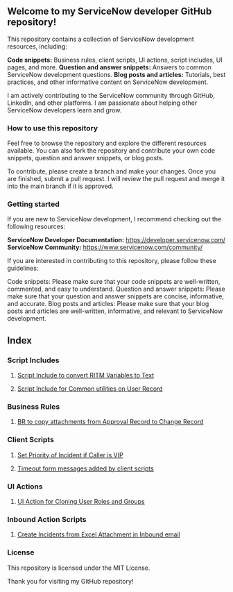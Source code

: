 ## Welcome to my ServiceNow developer GitHub repository!

This repository contains a collection of ServiceNow development resources, including:

**Code snippets:** Business rules, client scripts, UI actions, script includes, UI pages, and more.
**Question and answer snippets:** Answers to common ServiceNow development questions.
**Blog posts and articles:** Tutorials, best practices, and other informative content on ServiceNow development.

I am actively contributing to the ServiceNow community through GitHub, LinkedIn, and other platforms. I am passionate about helping other ServiceNow developers learn and grow.

### How to use this repository

Feel free to browse the repository and explore the different resources available. You can also fork the repository and contribute your own code snippets, question and answer snippets, or blog posts.

To contribute, please create a branch and make your changes. Once you are finished, submit a pull request. I will review the pull request and merge it into the main branch if it is approved.

### Getting started

If you are new to ServiceNow development, I recommend checking out the following resources:

**ServiceNow Developer Documentation:** https://developer.servicenow.com/
**ServiceNow Community:** https://www.servicenow.com/community/

If you are interested in contributing to this repository, please follow these guidelines:

Code snippets: Please make sure that your code snippets are well-written, commented, and easy to understand.
Question and answer snippets: Please make sure that your question and answer snippets are concise, informative, and accurate.
Blog posts and articles: Please make sure that your blog posts and articles are well-written, informative, and relevant to ServiceNow development.

## Index

### Script Includes
1. [Script Include to convert RITM Variables to Text](https://github.com/anveshmupparaju/servicenow/blob/509a14de8a8daae1d5a2562fbe92cc91808d65c1/VariablesToDescription.js)

2. [Script Include for Common utilities on User Record](https://github.com/anveshmupparaju/servicenow/blob/efc83fb3aad29168875a3548e56484f29e8593ed/CustomUserUtils.js)

### Business Rules
1. [BR to copy attachments from Approval Record to Change Record](https://github.com/anveshmupparaju/servicenow/blob/509a14de8a8daae1d5a2562fbe92cc91808d65c1/copy_attachments.js)

### Client Scripts
1. [Set Priority of Incident if Caller is VIP](https://github.com/anveshmupparaju/servicenow/tree/d5032a3eac3902f7f52de8fbd2f70a39de5dae10/Client%20Scripts/Set_Priority_VIP_Caller)

2. [Timeout form messages added by client scripts](https://github.com/anveshmupparaju/servicenow/tree/d5032a3eac3902f7f52de8fbd2f70a39de5dae10/Client%20Scripts/Timeout_Messages)

### UI Actions

1. [UI Action for Cloning User Roles and Groups](https://github.com/anveshmupparaju/servicenow/tree/79d183678054ed8415a527482fe2e25612894093/UI%20Actions/Clone_User_Roles_Groups)

### Inbound Action Scripts
1. [Create Incidents from Excel Attachment in Inbound email](https://github.com/anveshmupparaju/servicenow/tree/7e9c72360febbf2df3bd502fca64156d53f20adc/Inbound_Actions/Incident_from_Excel_Email_Attachment)


### License

This repository is licensed under the MIT License.

Thank you for visiting my GitHub repository!
